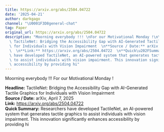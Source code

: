 ```yaml
---
title: https://arxiv.org/abs/2504.04722
date: '2025-04-21'
author: darkgago
channel: "\U0001F3D8general-chat"
tag: Paper
original_url: https://arxiv.org/abs/2504.04722
description: "Moorning everybody !!! \nFor our Motivational Monday !\n\n**Headline:**\
  \ TactileNet: Bridging the Accessibility Gap with AI-Generated Tactile Graphics\
  \ for Individuals with Vision Impairment  \n**Source / Date:** arXiv, April 7, 2025\
  \  \n**Link:** https://arxiv.org/abs/2504.04722  \n**Quick\u202FSummary:** Researchers\
  \ have developed TactileNet, an AI-powered system that generates tactile graphics\
  \ to assist individuals with vision impairment. This innovation significantly enhances\
  \ accessibility by providing hi"
---
```


Moorning everybody !!! 
For our Motivational Monday !

**Headline:** TactileNet: Bridging the Accessibility Gap with AI-Generated Tactile Graphics for Individuals with Vision Impairment  
**Source / Date:** arXiv, April 7, 2025  
**Link:** https://arxiv.org/abs/2504.04722  
**Quick Summary:** Researchers have developed TactileNet, an AI-powered system that generates tactile graphics to assist individuals with vision impairment. This innovation significantly enhances accessibility by providing hi